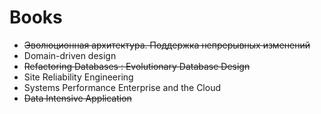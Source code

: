 # Books
* ~~Эволюционная архитектура. Поддержка непрерывных изменений~~
* Domain-driven design
* ~~Refactoring Databases : Evolutionary Database Design~~
* Site Reliability Engineering
* Systems Performance Enterprise and the Cloud
* ~~Data Intensive Application~~
